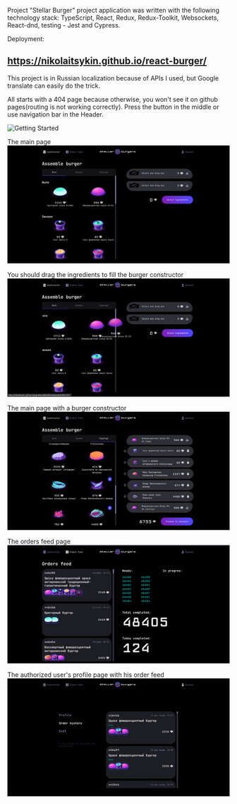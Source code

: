 Project  "Stellar Burger" project application was written with the following technology stack: TypeScript, React, Redux, Redux-Toolkit, Websockets, React-dnd, testing - Jest and Cypress.

Deployment: 
## https://nikolaitsykin.github.io/react-burger/

This project is in Russian localization because of APIs I used, but Google translate can easily do the trick.

All starts with a 404 page because otherwise, you won't see it on github pages(routing is not working correctly). Press the button in the middle or use navigation bar in the Header.

![Getting Started](src/accets/images/404_page.png)

The main page
![Main page](src/accets/images/main_page.png)

You should drag the ingredients to fill the burger constructor
![Dragging ingredient](src/accets/images/draggging.png)

The main page with a burger constructor
![Assembled burger](src/accets/images/assembled_burger.png)

The orders feed page
![Feed](src/accets/images/orders_page.png)

The authorized user's profile page with his order feed
![User feed](src/accets/images/user_orders_page.png)